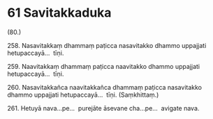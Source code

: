 # 61 Savitakkaduka

(80.)

258\. Nasavitakkaṃ dhammaṃ paṭicca nasavitakko dhammo uppajjati hetupaccayā…  tīṇi.

259\. Naavitakkaṃ dhammaṃ paṭicca naavitakko dhammo uppajjati hetupaccayā…  tīṇi.

260\. Nasavitakkañca naavitakkañca dhammaṃ paṭicca nasavitakko dhammo uppajjati hetupaccayā…  tīṇi. (Saṃkhittaṃ.)

261\. Hetuyā nava…pe…  purejāte āsevane cha…pe…  avigate nava.
